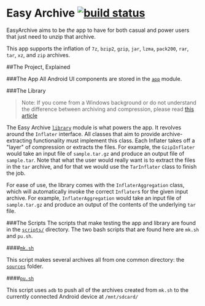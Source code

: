 Easy Archive [![build status](https://travis-ci.org/thatJavaNerd/EasyArchive.svg?branch=master)](https://travis-ci.org/thatJavaNerd/EasyArchive)
============

EasyArchive aims to be *the* app to have for both casual and power users that just need to unzip that archive.

This app supports the inflation of `7z`, `bzip2`, `gzip`, `jar`, `lzma`, `pack200`, `rar`, `tar`, `xz`, and `zip` archives.

##The Project, Explained

###The App
All Android UI components are stored in the [`app`](https://github.com/thatJavaNerd/EasyArchive/tree/master/app) module.

###The Library
>Note: If you come from a Windows background or do not understand the difference between archiving and compression, please read [this article](http://www.linuxjournal.com/article/9370)

The Easy Archive [`library`](https://github.com/thatJavaNerd/EasyArchive/tree/master/lib) module is what powers the app. It revolves around the `Inflater` interface. All classes that aim to provide archive-extracting functionality must implement this class. Each Inflater takes off a "layer" of compression or extracts the files. For example, the `GzipInflater` would take an input file of `sample.tar.gz` and produce an output file of `sample.tar`. Note that what the user would really want is to extract the files in the `tar` archive, and for that we would use the `TarInflater` class to finish the job.

For ease of use, the library comes with the `InflaterAggregation` class, which will automatically invoke the correct `Inflater`s for the given input archive. For example, `InflaterAggregation` would take an input file of `sample.tar.gz` and produce an output of the contents of the underlying `tar` file.

###The Scripts
The scripts that make testing the app and library are found in the [`scripts/`](https://github.com/thatJavaNerd/EasyArchive/tree/master/scripts) directory. The two bash scripts that are found here are `mk.sh` and `pu.sh`.

####[`mk.sh`](https://github.com/thatJavaNerd/EasyArchive/blob/master/scripts/mk.sh)

This script makes several archives all from one common directory: the [`sources`](https://github.com/thatJavaNerd/EasyArchive/tree/master/library/src/test/resources/sources) folder.

####[`pu.sh`](https://github.com/thatJavaNerd/EasyArchive/blob/master/scripts/pu.sh)

This script uses `adb` to push all of the archives created from `mk.sh` to the currently connected Android device at `/mnt/sdcard/`

